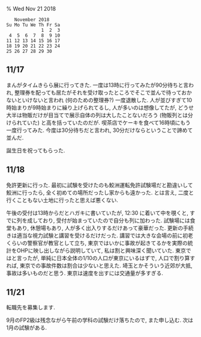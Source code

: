 % Wed Nov 21 2018

```
   November 2018
Su Mo Tu We Th Fr Sa
             1  2  3
 4  5  6  7  8  9 10
11 12 13 14 15 16 17
18 19 20 21 22 23 24
25 26 27 28 29 30
```

## 11/17

まんがタイムきらら展に行ってきた.
一度は13時に行ってみたが90分待ちと言われ, 整理券を配っても居たがそれを受け取ったところでそこで並んで待っておかないといけないと言われ
(何のための整理券?)
一度退散した.
人が並びすぎて10時始まりが9時始まりに繰り上げられてるし, 人が多いのは想像してたが,
どうせ大半は物販だけが目当てで展示自体の列は大したことないだろう (物販列とは分けられていた) と高を括っていたのだが.
喫茶店でケーキを食べて16時頃にもう一度行ってみた.
今度は30分待ちだと言われ, 30分だけならということで諦めて並んだ.

誕生日を祝ってもらった.

## 11/18

免許更新に行った.
最初に試験を受けたのも鮫洲運転免許試験場だと勘違いして鮫洲に行ったら,
全く初めての場所だったし家からも遠かった.
とは言え, 二度と行くこともない土地に行ったと思えば悪くない.

午後の受付は13時からだとハガキに書いていたが,
12:30 に着いて中を覗くと, すでに列を成しており, 受付が始まっていたので自分も列に加わった.
試験場には食堂もあり, 休憩場もあり, 人が多く出入りするだけあって豪華だった.
更新の手続きは適当な視力試験と講習を受けるだけだった.
講習では大きな会場の前に初老くらいの警察官が教官として立ち,
東京ではいかに事故が起きてるかを実際の統計をOHPに映し出しながら説明していて,
私は割と興味深く聞いていた.
東京ではと言ったが, 単純に日本全体の1/10の人口が東京にいるはずで, 人口で割り算すれば, 東京での事故件数は割合は少ないと思えた.
埼玉とかそういう近郊が大抵, 事故は多いものだと思う.
東京は速度を出すには交通量が多すぎる.

## 11/21

転職先を募集します.

9月のFP2級は残念ながら午前の学科の試験だけ落ちたので, また申し込む.
次は1月の試験がある.
